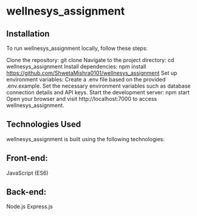 # wellnesys_assignment

## Installation
To run wellnesys_assignment locally, follow these steps:

Clone the repository: git clone 
Navigate to the project directory: cd wellnesys_assignment
Install dependencies: npm install https://github.com/ShwetaMishra0101/wellnesys_assignment
Set up environment variables:
Create a .env file based on the provided .env.example.
Set the necessary environment variables such as database connection details and API keys.
Start the development server: npm start
Open your browser and visit http://localhost:7000 to access wellnesys_assignment.

## Technologies Used
wellnesys_assignment is built using the following technologies:

## Front-end:
JavaScript (ES6)

## Back-end:
Node.js
Express.js



